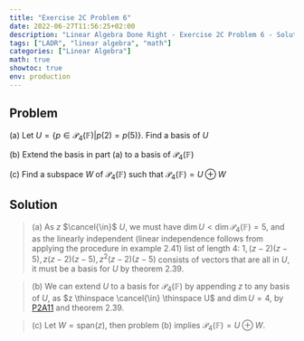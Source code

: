 ```yaml
---
title: "Exercise 2C Problem 6"
date: 2022-06-27T11:56:25+02:00
description: "Linear Algebra Done Right - Exercise 2C Problem 6 - Solution"
tags: ["LADR", "linear algebra", "math"]
categories: ["Linear Algebra"]
math: true
showtoc: true
env: production
---
```


## Problem
(a) Let $U = \lbrace p \in \mathcal{P}_4(\mathbb{F}) | p(2) = p(5) \rbrace$. Find a basis of $U$

(b) Extend the basis in part (a) to a basis of $\mathcal{P}_4(\mathbb{F})$

(c) Find a subspace $W$ of $\mathcal{P}_4(\mathbb{F})$ such that $\mathcal{P}_4(\mathbb{F}) = U \oplus W$

## Solution
> (a) As $z$ $\cancel{\in}$ $U$, we must have $\dim U < \dim \mathcal{P}_4(\mathbb{F}) = 5$, and as the linearly independent (linear independence follows from applying the procedure in example 2.41) list of length 4: $1,(z-2)(z-5),z(z-2)(z-5),z^2(z-2)(z-5)$ consists of vectors that are all in $U$, it must be a basis for $U$ by theorem 2.39.

> (b) We can extend $U$ to a basis for $\mathcal{P}_4(\mathbb{F})$ by appending $z$ to any basis of $U$, as $z \thinspace \cancel{\in} \thinspace U$ and $\dim U = 4$, by [P2A11](https://dragonoverlord3000.github.io/posts/linear_algebra/ladr/chapter2/exercise-2a-problem-11/) and theorem 2.39.

> (c) Let $W = \textrm{span}(z)$, then problem (b) implies $\mathcal{P}_4(\mathbb{F}) = U \oplus W$.


